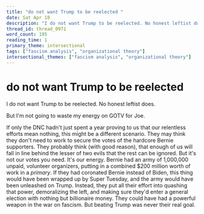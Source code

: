 ```yaml
---
title: "do not want Trump to be reelected "
date: Sat Apr 18
description: "I do not want Trump to be reelected. No honest leftist does. But I'm not going to waste my energy on GOTV for Joe."
thread_id: thread_0971
word_count: 195
reading_time: 1
primary_theme: intersectional
tags: ["fascism analysis", "organizational theory"]
intersectional_themes: ["fascism analysis", "organizational theory"]
---
```


# do not want Trump to be reelected 

I do not want Trump to be reelected. No honest leftist does.

But I'm not going to waste my energy on GOTV for Joe.

If only the DNC hadn't just spent a year proving to us that our relentless efforts mean nothing, this might be a different scenario. They may think they don't need to work to secure the votes of the hardcore Bernie supporters. They probably think (with good reason), that enough of us will fall in line behind the lesser of two evils that the rest can be ignored. But it's not our votes you need. It's our energy. Bernie had an army of 1,000,000 unpaid, volunteer organizers, putting in a combined $200 million worth of work in a *primary*. If they had coronated Bernie instead of Biden, this thing would have been wrapped up by Super Tuesday, and the army would have been unleashed on Trump. Instead, they put all their effort into quashing that power, demoralizing the left, and making sure they'd enter a general election with nothing but billionaire money. They could have had a powerful weapon in the war on fascism. But beating Trump was never their real goal.